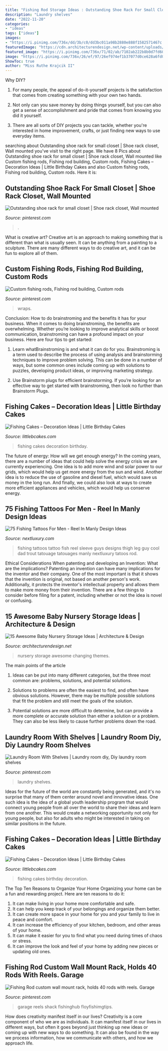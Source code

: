 ```yaml
---
title: "Fishing Rod Storage Ideas : Outstanding Shoe Rack For Small Closet"
description: "Laundry shelves"
date: "2022-11-20"
categories:
- "ideas"
tags: ["ideas"]
images:
- "https://i.pinimg.com/736x/dd/3b/c0/dd3bc011a98b2880e888f1582571467c.jpg"
featuredImage: "https://cdn.architecturendesign.net/wp-content/uploads/2014/09/226.jpg"
featured_image: "https://i.pinimg.com/736x/71/02/ab/7102ab222b8b0d7fd60361f44b5ca860.jpg"
image: "https://i.pinimg.com/736x/26/ef/97/26ef974ef1b37077d0ce628a6fd0529f.jpg"
ShowToc: true
author: "Miss Ruthe Krajcik II"
---
```



Why DIY?
1. For many people, the appeal of do-it-yourself projects is the satisfaction that comes from creating something with your own two hands.
2. Not only can you save money by doing things yourself, but you can also get a sense of accomplishment and pride that comes from knowing you did it yourself.

3. There are all sorts of DIY projects you can tackle, whether you're interested in home improvement, crafts, or just finding new ways to use everyday items.

	

		
searching about Outstanding shoe rack for small closet | Shoe rack closet, Wall mounted you've visit to the right page. We have 8 Pics about Outstanding shoe rack for small closet | Shoe rack closet, Wall mounted like Custom fishing rods, Fishing rod building, Custom rods, Fishing Cakes – Decoration Ideas | Little Birthday Cakes and also Custom fishing rods, Fishing rod building, Custom rods. Here it is:
		
    
## Outstanding Shoe Rack For Small Closet | Shoe Rack Closet, Wall Mounted

<img loading=lazy src="https://i.pinimg.com/736x/71/02/ab/7102ab222b8b0d7fd60361f44b5ca860.jpg" onerror="this.onerror=null;this.src='https://tse1.mm.bing.net/th?id=OIP.Sue7cqmmjNoLf36An1zh9wHaN3&amp;pid=15.1';" alt="Outstanding shoe rack for small closet | Shoe rack closet, Wall mounted">

_Source: pinterest.com_

>. 

	

What is creative art?
Creative art is an approach to making something that is different than what is usually seen. It can be anything from a painting to a sculpture. There are many different ways to do creative art, and it can be fun to explore all of them.

    
## Custom Fishing Rods, Fishing Rod Building, Custom Rods

<img loading=lazy src="https://i.pinimg.com/736x/45/4b/51/454b51882dfa41d9cfaa3a0c7b0f4ece.jpg" onerror="this.onerror=null;this.src='https://tse1.mm.bing.net/th?id=OIP.oAtLOKPoSn41MtzweU7ZpwHaJ3&amp;pid=15.1';" alt="Custom fishing rods, Fishing rod building, Custom rods">

_Source: pinterest.com_

>wraps. 

	

Conclusion: How to do brainstroming and the benefits it has for your business.
When it comes to doing brainstroming, the benefits are overwhelming. Whether you’re looking to improve analytical skills or boost communication, brainstroming can have a profound impact on your business. Here are four tips to get started:
1. Learn whatBrainstroming is and what it can do for you. Brainstroming is a term used to describe the process of using analysis and brainstorming techniques to improve problem solving. This can be done in a number of ways, but some common ones include coming up with solutions to puzzles, developing product ideas, or improving marketing strategy.

2. Use Brainstorm plugs for efficient brainstorming. If you’re looking for an effective way to get started with brainstroming, then look no further than Brainstorm Plugs.

    
## Fishing Cakes – Decoration Ideas | Little Birthday Cakes

<img loading=lazy src="http://www.littlebcakes.com/wp-content/uploads/2014/01/Fishing-Cakes-768x1024.jpg" onerror="this.onerror=null;this.src='https://tse1.mm.bing.net/th?id=OIP.mfP8ZSdI96ASpPJdkgl59QHaJ4&amp;pid=15.1';" alt="Fishing Cakes – Decoration Ideas | Little Birthday Cakes">

_Source: littlebcakes.com_

>fishing cakes decoration birthday. 

	

The future of energy: How will we get enough energy?
In the coming years, there are a number of ideas that could help solve the energy crisis we are currently experiencing. One idea is to add more wind and solar power to our grids, which would help us get more energy from the sun and wind. Another idea is to reduce the use of gasoline and diesel fuel, which would save us money in the long run. And finally, we could also look at ways to create more efficient appliances and vehicles, which would help us conserve energy.

    
## 75 Fishing Tattoos For Men - Reel In Manly Design Ideas

<img loading=lazy src="http://nextluxury.com/wp-content/uploads/leg-thigh-guy-with-tattoos-fish.jpg" onerror="this.onerror=null;this.src='https://tse1.mm.bing.net/th?id=OIP.8jBdOqu1V_lKtGKYuaWfbgAAAA&amp;pid=15.1';" alt="75 Fishing Tattoos For Men - Reel In Manly Design Ideas">

_Source: nextluxury.com_

>fishing tattoos tattoo fish reel sleeve guys designs thigh leg guy cool dad trout tatouage tatouages manly nextluxury tatoos rod. 

	

Ethical Considerations When patenting and developing an Invention: What are the implications?
Patenting an invention can have many implications for the inventor and their company. One of the most important is that it shows that the invention is original, not based on another person's work. Additionally, it protects the inventor's intellectual property and allows them to make more money from their invention. There are a few things to consider before filing for a patent, including whether or not the idea is novel or confusing.

    
## 15 Awesome Baby Nursery Storage Ideas | Architecture &amp; Design

<img loading=lazy src="https://cdn.architecturendesign.net/wp-content/uploads/2014/09/226.jpg" onerror="this.onerror=null;this.src='https://tse2.mm.bing.net/th?id=OIP.n7FiGijXaUVrsf5li2FVgAHaFM&amp;pid=15.1';" alt="15 Awesome Baby Nursery Storage Ideas | Architecture &amp; Design">

_Source: architecturendesign.net_

>nursery storage awesome changing themes. 

	

The main points of the article
1. Ideas can be put into many different categories, but the three most common are: problems, solutions, and potential solutions.
2. Solutions to problems are often the easiest to find, and often have obvious solutions. However, there may be multiple possible solutions that fit the problem and still meet the goals of the solution.

3. Potential solutions are more difficult to determine, but can provide a more complete or accurate solution than either a solution or a problem. They can also be less likely to cause further problems down the road.

    
## Laundry Room With Shelves | Laundry Room Diy, Diy Laundry Room Shelves

<img loading=lazy src="https://i.pinimg.com/736x/26/ef/97/26ef974ef1b37077d0ce628a6fd0529f.jpg" onerror="this.onerror=null;this.src='https://tse3.mm.bing.net/th?id=OIP.2pvVa05LWYCgUvig64S2JAHaKm&amp;pid=15.1';" alt="Laundry Room With Shelves | Laundry room diy, Diy laundry room shelves">

_Source: pinterest.com_

>laundry shelves. 

	

Ideas for the future of the world are constantly being generated, and it's no surprise that many of them center around novel and innovative ideas. One such idea is the idea of a global youth leadership program that would connect young people from all over the world to share their ideas and learn from one another. This would create a networking opportunity not only for young people, but also for adults who might be interested in taking on similar positions in the future.

    
## Fishing Cakes – Decoration Ideas | Little Birthday Cakes

<img loading=lazy src="http://www.littlebcakes.com/wp-content/uploads/2014/01/Fishing-Cakes.jpg" onerror="this.onerror=null;this.src='https://tse3.mm.bing.net/th?id=OIP.1tL40IB1MzU2xE_QJQ32zgHaJ4&amp;pid=15.1';" alt="Fishing Cakes – Decoration Ideas | Little Birthday Cakes">

_Source: littlebcakes.com_

>fishing cakes birthday decoration. 

	

The Top Ten Reasons to Organize Your Home
Organizing your home can be a fun and rewarding project. Here are ten reasons to do it: 
1. It can make living in your home more comfortable and safe.
2. It can help you keep track of your belongings and organize them better. 
3. It can create more space in your home for you and your family to live in peace and comfort. 
4. It can increase the efficiency of your kitchen, bedroom, and other areas of your home. 
5. It can make it easier for you to find what you need during times of chaos or stress. 
6. It can improve the look and feel of your home by adding new pieces or updating old ones. 

    
## Fishing Rod Custom Wall Mount Rack, Holds 40 Rods With Reels. Garage

<img loading=lazy src="https://i.pinimg.com/736x/dd/3b/c0/dd3bc011a98b2880e888f1582571467c.jpg" onerror="this.onerror=null;this.src='https://tse3.mm.bing.net/th?id=OIP.cBRT8pN_O1bZhdIOkuNoQwHaJ3&amp;pid=15.1';" alt="Fishing Rod custom wall mount rack, holds 40 rods with reels. Garage">

_Source: pinterest.com_

>garage reels shack fishinghub floyfishimgtips. 

	

How does creativity manifest itself in our lives?
Creativity is a core component of who we are as individuals. It can manifest itself in our lives in different ways, but often it goes beyond just thinking up new ideas or coming up with new ways to do something. It can also be found in the way we process information, how we communicate with others, and how we approach life.

